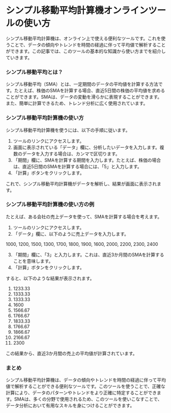 シンプル移動平均計算機オンラインツールの使い方
=======================

シンプル移動平均計算機は、オンライン上で使える便利なツールです。これを使うことで、データの傾向やトレンドを時間の経過に伴って平均値で解析することができます。この記事では、このツールの基本的な知識から使い方までを紹介していきます。

### シンプル移動平均とは？

シンプル移動平均（SMA）とは、一定期間のデータの平均値を計算する方法です。たとえば、株価のSMAを計算する場合、直近5日間の株価の平均値を求めることができます。SMAは、データの変動を滑らかに表現することができます。また、簡単に計算できるため、トレンド分析に広く使用されています。

### シンプル移動平均計算機の使い方

シンプル移動平均計算機を使うには、以下の手順に従います。

1. ツールのリンクにアクセスします。
2. 画面に表示されている「データ」欄に、分析したいデータを入力します。複数のデータを入力する場合は、カンマで区切ります。
3. 「期間」欄に、SMAを計算する期間を入力します。たとえば、株価の場合は、直近5日間のSMAを計算する場合には、「5」と入力します。
4. 「計算」ボタンをクリックします。

これで、シンプル移動平均計算機がデータを解析し、結果が画面に表示されます。

### シンプル移動平均計算機の使い方の例

たとえば、ある会社の売上データを使って、SMAを計算する場合を考えます。

1. ツールのリンクにアクセスします。
2. 「データ」欄に、以下のように売上データを入力します。

1000, 1200, 1500, 1300, 1700, 1800, 1900, 1600, 2000, 2200, 2300, 2400

3. 「期間」欄に、「3」と入力します。これは、直近3か月間のSMAを計算することを意味します。
4. 「計算」ボタンをクリックします。

すると、以下のような結果が表示されます。

1. 1233.33
2. 1333.33
3. 1333.33
4. 1600
5. 1566.67
6. 1766.67
7. 1833.33
8. 1766.67
9. 1866.67
10. 2166.67
11. 2300

この結果から、直近3か月間の売上の平均値が計算されています。

### まとめ

シンプル移動平均計算機は、データの傾向やトレンドを時間の経過に伴って平均値で解析することができる便利なツールです。このツールを使うことで、正確な計算により、データのパターンやトレンドをより正確に特定することができます。SMAは、多くの分野で使用されるため、このツールを使いこなすことで、データ分析において有用なスキルを身につけることができます。